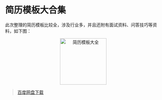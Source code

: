 # 简历模板大合集
此次整理的简历模板比较全，涉及行业多，并且还附有面试资料、问答技巧等资料，如下图：
<div align=center>
	<img width = '150' height ='150' src ="http://photo.hugethanks.cn/resume.png" alt="简历模板大全"/>
</div>

> [百度网盘下载](https://pan.baidu.com/s/185B6kjuuOlg38G9ilyIyuA)
